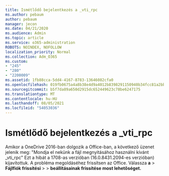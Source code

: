 ```yaml
---
title: Ismétlődő bejelentkezés a _vti_rpc
ms.author: pebaum
author: pebaum
manager: jecon
ms.date: 04/21/2020
ms.audience: Admin
ms.topic: article
ms.service: o365-administration
ROBOTS: NOINDEX, NOFOLLOW
localization_priority: Normal
ms.collection: Adm_O365
ms.custom:
- "245"
- "280"
- "2200009"
ms.assetid: 1fb88cca-5dd4-4167-8783-13646082cfa0
ms.openlocfilehash: 019fb0675a4a8b38e4d9a4012b8398291150940b34fcc81a2bbf96942d3fa9ec
ms.sourcegitcommit: b5f7da89a650d2915dc652449623c78be6247175
ms.translationtype: MT
ms.contentlocale: hu-HU
ms.lasthandoff: 08/05/2021
ms.locfileid: "54053036"
---
```

# <a name="repeated-login-to-open-_vti_rpc"></a>Ismétlődő bejelentkezés a _vti_rpc

Amikor a OneDrive 2016-ban dolgozik a Office-ban, a következő üzenet jelenik meg: "Mondja el nekünk a fájl megnyitásához használni kívánt _vti_rpc" Ezt a hibát a 1708-as verzióban (16.0.8431.2094-es verzióban) kijavítottuk. A probléma megoldáséhez frissítsen az Office. Válassza **a** \> **Fájlfiók frissítési** \>  \> **beállításainak frissítése most lehetőséget.**
  